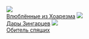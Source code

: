 ![](/books/sf_fantasy/Торн%20Сейшел%20Стюарт/Влюблённые%20из%20Хоарезма.jpg)  
[Влюблённые из Хоарезма](/books/sf_fantasy/Торн%20Сейшел%20Стюарт/Влюблённые%20из%20Хоарезма)
![](/books/sf_fantasy/Торн%20Сейшел%20Стюарт/Дары%20Зингарцев.jpg)  
[Дары Зингарцев](/books/sf_fantasy/Торн%20Сейшел%20Стюарт/Дары%20Зингарцев)
![](/books/sf_fantasy/Торн%20Сейшел%20Стюарт/Обитель%20спящих.jpg)  
[Обитель спящих](/books/sf_fantasy/Торн%20Сейшел%20Стюарт/Обитель%20спящих)